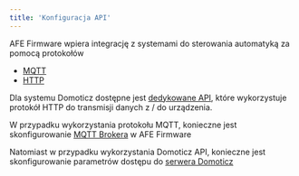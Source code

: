 ```yaml
---
title: 'Konfiguracja API'
---
```


AFE Firmware wpiera integrację z systemami do sterowania automatyką za pomocą protokołów
* [MQTT](/integracja-api/mqtt)
* [HTTP](/integracja-api/http)

Dla systemu Domoticz dostępne jest [dedykowane API](/integracja-api/domoticz-api), które wykorzystuje protokół HTTP do transmisji danych z / do urządzenia.

W przypadku wykorzystania protokołu MQTT, konieczne jest skonfigurowanie [MQTT Brokera](/konfiguracja/konfiguracja-mechanizmow-sterowania/mqtt-broker) w AFE Firmware

Natomiast w przypadku wykorzystania Domoticz API, konieczne jest skonfigurowanie parametrów dostępu do [serwera Domoticz](/konfiguracja/konfiguracja-mechanizmow-sterowania/serwer-domoticz)

